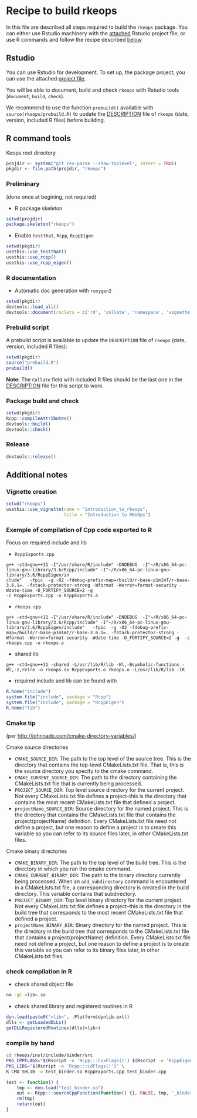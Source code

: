 # Recipe to build rkeops

In this file are described all steps required to build the `rkeops` package. 
You can either use Rstudio machinery with the [attached](#rstudio) Rstudio 
project file, or use R commands and follow the recipe described 
[below](#r-command-tools)


## Rstudio

You can use Rstudio for development. To set up, the package project,
you can use the attached [project file](../keops.Rproj).

You will be able to document, build and check `rkeops` with 
Rstudio tools (`document`, `build`, `check`).

We recommend to use the function `prebuild()` available with
`source(rkeops/prebuild.R)` to update the [DESCRIPTION](.rkeops/DESCRIPTION) 
file of `rkeops` (date, version, included R files) before 
building.


## R command tools

Keops root directory
```R
projdir <- system("git rev-parse --show-toplevel", intern = TRUE)
pkgdir <- file.path(projdir, "rkeops")
```

### Preliminary
(done once at begining, not required)

* R package skeleton
```R
setwd(projdir)
package.skeleton("rkeops")
```

* Enable `testthat`, `Rcpp`, `RcppEigen`
```R
setwd(pkgdir)
usethis::use_testthat()
usethis::use_rcpp()
usethis::use_rcpp_eigen()
```

### R documentation

* Automatic doc generation with `roxygen2`
```R
setwd(pkgdir)
devtools::load_all()
devtools::document(roclets = c('rd', 'collate', 'namespace', 'vignette'))
```

### Prebuild script

A prebuild script is available to update the `DESCRIPTION` file of `rkeops`
(date, version, included R files):
```R
setwd(pkgdir)
source("prebuild.R")
prebuild()
```
**Note:** The `Collate` field with included R files should be the last one in 
the [DESCRIPTION](.rkeops/DESCRIPTION) file for this script to work.

### Package build and check

```R
setwd(pkgdir)
Rcpp::compileAttributes()
devtools::build()
devtools::check()
```

### Release

```R
devtools::release()
```


## Additional notes

### Vignette creation

```R
setwd("rkeops")
usethis::use_vignette(name = "introduction_to_rkeops", 
                      title = "Introduction to RKeOps")
```

### Exemple of compilation of Cpp code exported to R

Focus on required include and lib

* `RcppExports.cpp`
```
g++ -std=gnu++11 -I"/usr/share/R/include" -DNDEBUG  -I"~/R/x86_64-pc-linux-gnu-library/3.6/Rcpp/include" -I"~/R/x86_64-pc-linux-gnu-library/3.6/RcppEigen/in
clude"   -fpic  -g -O2 -fdebug-prefix-map=/build/r-base-p1m1mT/r-base-3.6.1=. -fstack-protector-strong -Wformat -Werror=format-security -Wdate-time -D_FORTIFY_SOURCE=2 -g  
-c RcppExports.cpp -o RcppExports.o
```

* `rkeops.cpp`
```
g++ -std=gnu++11 -I"/usr/share/R/include" -DNDEBUG  -I"~/R/x86_64-pc-linux-gnu-library/3.6/Rcpp/include" -I"~/R/x86_64-pc-linux-gnu-library/3.6/RcppEigen/include"   -fpic  -g -O2 -fdebug-prefix-map=/build/r-base-p1m1mT/r-base-3.6.1=. -fstack-protector-strong -Wformat -Werror=format-security -Wdate-time -D_FORTIFY_SOURCE=2 -g  -c rkeops.cpp -o rkeops.o
```

* shared lib
```
g++ -std=gnu++11 -shared -L/usr/lib/R/lib -Wl,-Bsymbolic-functions -Wl,-z,relro -o rkeops.so RcppExports.o rkeops.o -L/usr/lib/R/lib -lR
```

* required include and lib can be found with
```R
R.home("include")
system.file("include", package = "Rcpp")
system.file("include", package = "RcppEigen")
R.home("lib")
```

### Cmake tip

(per <http://johnnado.com/cmake-directory-variables/>)

Cmake source directories
* `CMAKE_SOURCE_DIR`: The path to the top level of the source tree. This is the directory that contains the top-level CMakeLists.txt file.  That is, this is the source directory you specify to the cmake command.
* `CMAKE_CURRENT_SOURCE_DIR`: The path to the directory containing the CMakeLists.txt file that is currently being processed.
* `PROJECT_SOURCE_DIR`: Top level source directory for the current project.  Not every CMakeLists.txt file defines a project–this is the directory that contains the most recent CMakeLists.txt file that defined a project.
* `projectName_SOURCE_DIR`: Source directory for the named project.  This is the directory that contains the CMakeLists.txt file that contains the project(projectName) definition.  Every CMakeLists.txt file need not define a project, but one reason to define a project is to create this variable so you can refer to its source files later, in other CMakeLists.txt files.

Cmake binary directories
* `CMAKE_BINARY_DIR`: The path to the top level of the build tree.  This is the directory in which you ran the cmake command.
* `CMAKE_CURRENT_BINARY_DIR`: The path to the binary directory currently being processed. When an `add_subdirectory` command is encountered in a CMakeLists.txt file, a corresponding directory is created in the build directory. This variable contains that subdirectory.
* `PROJECT_BINARY_DIR`: Top level binary directory for the current project. Not every CMakeLists.txt file defines a project–this is the directory in the build tree that corresponds to the most recent CMakeLists.txt file that defined a project.
* `projectName_BINARY_DIR`: Binary directory for the named project. This is the directory in the build tree that corresponds to the CMakeLists.txt file that contains a project(projectName) definition. Every CMakeLists.txt file need not define a project, but one reason to define a project is to create this variable so you can refer to its binary files later, in other CMakeLists.txt files.


### check compilation in R

* check shared object file
```bash
nm -gC <lib>.so
```

* check shared library and registered routines in R
```R
dyn.load(paste0("<lib>", .Platform$dynlib.ext))  
dlls <- getLoadedDLLs()
getDLLRegisteredRoutines(dlls$<lib>)
```


### compile by hand

```bash
cd rkeops/inst/include/binder/src
PKG_CPPFLAGS="$(Rscript -e 'Rcpp:::CxxFlags()') $(Rscript -e 'RcppEigen:::CxxFlags()')" \
PKG_LIBS="$(Rscript -e 'Rcpp:::LdFlags()')" \
R CMD SHLIB -o test_binder.so RcppExports.cpp test_binder.cpp
```

```R
test <- function() {
    tmp <- dyn.load("test_binder.so")
    out <- Rcpp:::sourceCppFunction(function() {}, FALSE, tmp, '_binder_testing_binder')
    rm(tmp)
    return(out)
}
```
